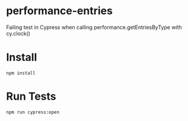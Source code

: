 # performance-entries

Failing test in Cypress when calling performance.getEntriesByType with cy.clock()

# Install

```
npm install
```

# Run Tests

```
npm run cypress:open
```
